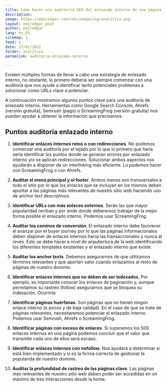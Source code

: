 ```yaml
---
title: Cómo hacer una auditoría SEO del enlazado interno de una página
description: 
image: https://emirodgar.com/cdn/images/og/analitica.png
layout: emirodgar_post
author: Emirodgar
lang: es_ES
sitemap: 1
feed: 1
date: 27/01/2022
folder: analitica
permalink: auditoria-enlazado-interno

--- 
```


Existen múltiples formas de llevar a cabo una estrategia de enlazado interno, no obstante, lo primero debería ser siempre comenzar con una auditoría que nos ayude a identificar tanto potenciales problemas a solucionar como URLs clave a potenciar.

A continuación mostramos algunos puntos clave para una auditoría de enlazado interno.  Herramientas como Google Search Console, Ahrefs (versión gratuita), Semrush (pago) o ScreamingFrog (versión gratuita) nos pueden ayudar a obtener la información que precisamos.

## Puntos auditoría enlazado interno

1.  **Identificar enlaces internos rotos o con redirecciones**. No podemos comenzar una auditoría por el tejado por lo que lo primero que haría sería identificar los puntos donde se generan errores por enlazado interno y/o se aplican redirecciones. Solucionar ambos aspectos nos ayudarán a disponer de un interlinking más eficiente. Lo podemos hacer con ScreamingFrog o con Ahrefs.  
      
    
2.  **Auditar el menú principal y el footer**. Ambos menús son transversales a todo el sitio por lo que los enlaces que se incluyan en los mismos deben apuntar a las páginas más relevantes de nuestro sitio web haciendo uso de anchor text descriptivos.  
      
    
3.  **Identificar URLs con más enlaces externos**. Serán las que mayor popularidad reciban y por ende donde deberemos trabajar de la mejor forma posible el enlazado interno. Podemos usar ScreamingFrog.  
      
    
4.  **Auditar los caminos de conversión**. El enlazado interno debe favorecer el avanzar por el buyer journey por lo que las páginas informacionales deben disponer de enlaces internos hacia las transaccionales y nunca al revés. Esto se debe hacer a nivel de arquitectura de la web identificando los diferentes templates existentes y el enlazado interno que existe.  
      
    
5.  **Auditar los anchor texts**. Debemos asegurarnos de que utilizamos términos relevantes y que aportan valor cuando enlazamos al resto de páginas de nuestro dominio.  
      
    
6.  **Identificar enlaces internos que no deben de ser indexados**. Por ejemplo, es importante conocer los enlaces de paginación y, aunque permitamos su rastreo (follow) asegurarnos que se bloquea su indexación. Ocurriría  
      
    
7.  **Identificar páginas huérfanas**. Son páginas que no tienen ningún enlace interno (o pocos y de baja calidad). En el caso de que se trate de páginas relevantes, necesitaremos potenciar el enlazado interno. Podemos usar Semrush, Ahrefs o ScreamingFrog.  
      
    
8.  **Identificar páginas con exceso de enlaces**. Si superamos los 500 enlaces internos en una página podemos concluir que el valor que transmite cada uno de ellos será escaso.  
      
    
9.  **Identificar enlaces internos con nofollow.** Nos ayudará a determinar si está bien implementado y si es la forma correcta de gestionar la popularida de nuestro dominio.  
      
    
10.  **Auditar la profundidad de rastreo de las páginas clave**. Las páginas más relevantes de nuestro sitio web deben poder ser accedidas en un máximo de tres interacciones desde la home.
<!--stackedit_data:
eyJoaXN0b3J5IjpbLTIxMTc3MDQ0NjIsMTEyNzA3MDM2MiwtNz
A0NTU0MjA5XX0=
-->